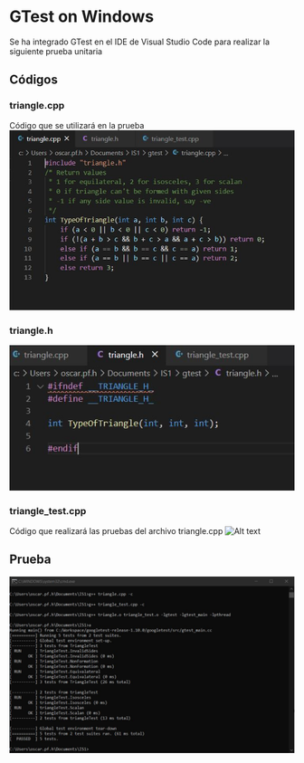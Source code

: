 # GTest on Windows
Se ha integrado GTest en el IDE de Visual Studio Code para realizar la siguiente prueba unitaria

## Códigos

### triangle.cpp
Código que se utilizará en la prueba
![Alt text](https://github.com/oscar-pfuturi-h/gtest/blob/main/images/code.JPG)

### triangle.h
![Alt text](https://github.com/oscar-pfuturi-h/gtest/blob/main/images/header.JPG)

### triangle_test.cpp
Código que realizará las pruebas del archivo triangle.cpp
![Alt text](https://github.com/oscar-pfuturi-h/gtest/blob/main/images/test_code.JPG)

## Prueba
![Alt text](https://github.com/oscar-pfuturi-h/gtest/blob/main/images/testing.JPG)
